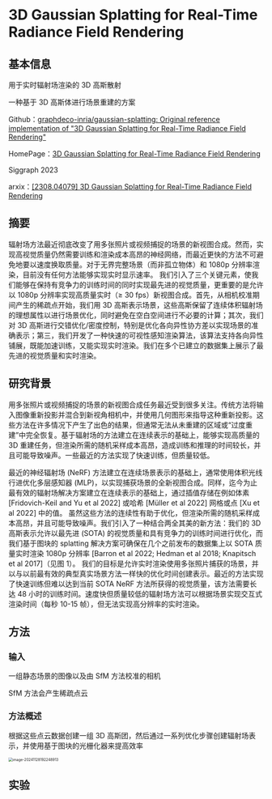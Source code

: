# 3D Gaussian Splatting for Real-Time Radiance Field Rendering

## 基本信息

用于实时辐射场渲染的 3D 高斯散射

一种基于 3D 高斯体进行场景重建的方案

Github：[graphdeco-inria/gaussian-splatting: Original reference implementation of "3D Gaussian Splatting for Real-Time Radiance Field Rendering"](https://github.com/graphdeco-inria/gaussian-splatting)

HomePage：[3D Gaussian Splatting for Real-Time Radiance Field Rendering](https://repo-sam.inria.fr/fungraph/3d-gaussian-splatting/)

Siggraph 2023

arxix：[[2308.04079] 3D Gaussian Splatting for Real-Time Radiance Field Rendering](https://arxiv.org/abs/2308.04079)

## 摘要

辐射场方法最近彻底改变了用多张照片或视频捕捉的场景的新视图合成。然而，实现高视觉质量仍然需要训练和渲染成本高昂的神经网络，而最近更快的方法不可避免地要以速度换取质量。对于无界完整场景（而非孤立物体）和 1080p 分辨率渲染，目前没有任何方法能够实现实时显示速率。 我们引入了三个关键元素，使我们能够在保持有竞争力的训练时间的同时实现最先进的视觉质量，更重要的是允许以 1080p 分辨率实现高质量实时（≥ 30 fps）新视图合成。首先，从相机校准期间产生的稀疏点开始，我们用 3D 高斯表示场景，这些高斯保留了连续体积辐射场的理想属性以进行场景优化，同时避免在空白空间进行不必要的计算；其次，我们对 3D 高斯进行交错优化/密度控制，特别是优化各向异性协方差以实现场景的准确表示；第三，我们开发了一种快速的可视性感知渲染算法，该算法支持各向异性铺展，既能加速训练，又能实现实时渲染。我们在多个已建立的数据集上展示了最先进的视觉质量和实时渲染。

## 研究背景

用多张照片或视频捕捉的场景的新视图合成任务最近受到很多关注。传统方法将输入图像重新投影并混合到新视角相机中，并使用几何图形来指导这种重新投影。这些方法在许多情况下产生了出色的结果，但通常无法从未重建的区域或“过度重建”中完全恢复。基于辐射场的方法建立在连续表示的基础上，能够实现高质量的 3D 重建任务，但渲染所需的随机采样成本高昂，造成训练和推理的时间较长，并且可能导致噪声。一些最近的方法实现了快速训练，但质量较低。

最近的神经辐射场 (NeRF) 方法建立在连续场景表示的基础上，通常使用体积光线行进优化多层感知器 (MLP)，以实现捕获场景的全新视图合成。同样，迄今为止最有效的辐射场解决方案建立在连续表示的基础上，通过插值存储在例如体素 [Fridovich-Keil and Yu et al 2022] 或哈希 [Müller et al 2022] 网格或点 [Xu et al 2022] 中的值。 虽然这些方法的连续性有助于优化，但渲染所需的随机采样成本高昂，并且可能导致噪声。我们引入了一种结合两全其美的新方法：我们的 3D 高斯表示允许以最先进 (SOTA) 的视觉质量和具有竞争力的训练时间进行优化，而我们基于图块的 splatting 解决方案可确保在几个之前发布的数据集上以 SOTA 质量实时渲染 1080p 分辨率 [Barron et al 2022; Hedman et al 2018; Knapitsch et al 2017]（见图 1）。 我们的目标是允许实时渲染使用多张照片捕获的场景，并以与以前最有效的典型真实场景方法一样快的优化时间创建表示。最近的方法实现了快速训练但难以达到当前 SOTA NeRF 方法所获得的视觉质量，该方法需要长达 48 小时的训练时间。速度快但质量较低的辐射场方法可以根据场景实现交互式渲染时间（每秒 10-15 帧），但无法实现高分辨率的实时渲染。

## 方法

### 输入

一组静态场景的图像以及由 SfM 方法校准的相机

SfM 方法会产生稀疏点云

### 方法概述

根据这些点云数据创建一组 3D 高斯团，然后通过一系列优化步骤创建辐射场表示，并使用基于图块的光栅化器来提高效率

<img src="http://public.file.lvshuhuai.cn/images\image-20241128192248913.png" alt="image-20241128192248913" style="zoom:50%;" />



## 实验

